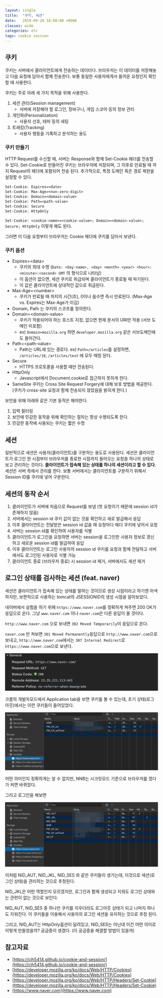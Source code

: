 ```yaml
---
layout: single
title:  "쿠키, 세션"
date:   2019-09-28 18:00:00 +0900
classes: wide
categories: etc
tags: cookie session
---
```


## 쿠키

쿠키는 서버에서 클라이언트에게 전송하는 데이터다. 브라우저는 이 데이터를 저장해놓고 다음 요청에 담아서 함께 전송한다. 보통 동일한 사용자에게서 들어온 요청인지 확인 할 때 사용한다.

쿠키는 주로 아래 세 가지 목적을 위해 사용한다.

1. 세션 관리(Session management)
   - 서버에 저장해야 할 로그인, 장바구니, 게임 스코어 등의 정보 관리
2. 개인화(Personalization)
   - 사용자 선호, 테마 등의 세팅
3. 트래킹(Tracking)
   - 사용자 행동을 기록하고 분석하는 용도

### 쿠키 만들기

HTTP Request를 수신할 때, 서버는 Response와 함께 Set-Cookie 헤더를 전송할 수 있다. Set-Cookie로 만들어진 쿠키는 브라우저에 저장되며, 그 이후로 만료될 때 까지 Request의 헤더에 포함되어 전송 된다. 추가적으로, 특정 도메인 혹은 경로 제한을 설정할 수 있다.

```http
Set-Cookie: Expires=<date>
Set-Cookie: Max-Age=<non-zero-digit>
Set-Cookie: Domain=<domain-value>
Set-Cookie: Path=<path-value>
Set-Cookie: Secure
Set-Cookie: HttpOnly
```

`Set-Cookie: <cookie-name>=<cookie-value>; Domain=<domain-value>; Secure; HttpOnly` 이렇게 해도 된다.

그러면 이 다음 요청부터 브라우저는 Cookie 헤더에 쿠키를 담아서 보낸다.

### 쿠키 옵션

- Expires=\<data\>
  - 쿠키의 최대 수명 (`Date: <day-name>, <day> <month> <year> <hour>:<minute>:<second> GMT` 의 형식으로 나타남)
  - 이 옵션이 없으면, 세션 쿠키로 취급되며 클라이언트가 종료될 때 파기된다.
  - 이 값은 클라이언트에 상대적인 값으로 취급된다.
- Max-Age=\<number\>
  - 쿠키가 만료될 때 까지의 시간(초), 0이나 음수면 즉시 만료된다. (Max-Age vs. Expires는 Max-Age가 이김)
- Domain, Path 는 쿠키의 스코프를 정의한다.
- Domain=\<domain-value\>
  - 쿠키가 적용되어야 하는 호스트 지정, 없으면 현재 문서의 URI만 적용 (서브 도메인 미포함)
  - ex) `Domain=mozilla.org` 하면 `developer.mozilla.org` 같은 서브도메인에도 들어간다.
- Path=\<path-value\>
  - Path는 URL에 있는 경로다. ex) `Path=/articles`를 설정하면, `/articles/10`, `/articles/test` 에 모두 매칭 된다.
- Secure
  - HTTPS 프로토콜을 사용할 때만 전송된다.
- HttpOnly
  - Javascript에서 Document.cookie로 접근하지 못하게 한다.
- SameSite 쿠키는 Cross Site Request Forgery에 대해 보호 방법을 제공한다. (쿠키가 cross-site 요청과 함께 전송되지 않았음을 밝히게 한다.)

보안을 위해 아래와 같은 기본 동작은 해야한다.

1. 입력 필터링
2. 보안에 민감한 동작을 위해 확인하는 절차는 항상 수행되도록 한다.
3. 민감한 동작에 사용되는 쿠키는 짧은 수명

## 세션

일반적으로 세션은 사용자(클라이언트)를 구분하는 용도로 사용된다. 세션은 클라이언트가 로그인 한 시점부터 브라우저를 종료한 시점까지 들어오는 요청을 하나의 상태로 보고 관리하는 것이다. **클라이언트가 접속해 있는 상태를 하나의 세션이라고 할 수 있다.**
세션은 서버 측에서 관리를 한다. 보통 서버에서는 클라이언트를 구분하기 위해서 Session ID를 쿠키에 넣어 구분한다.

## 세션의 동작 순서

1. 클라이언트가 서버에 처음으로 Request를 보냄 (첫 요청이기 때문에 session id가 존재하지 않음)
2. 서버에서는 session id 쿠키 값이 없는 것을 확인하고 새로 발급해서 응답
3. 이후 클라이언트는 전달받은 session id 값을 매 요청마다 헤더 쿠키에 넣어서 요청
4. 서버는 session id를 확인하여 사용자를 식별
5. 클라이언트가 로그인을 요청하면 서버는 session을 로그인한 사용자 정보로 갱신하고 새로운 session id를 발급하여 응답
6. 이후 클라이언트는 로그인 사용자의 session id 쿠키를 요청과 함께 전달하고 서버에서도 로그인된 사용자로 식별 가능
7. 클라이언트 종료 (브라우저 종료) 시 session id 제거, 서버에서도 세션 제거

## 로그인 상태를 검사하는 세션 (feat. naver)

세션은 클라이언트가 접속해 있는 상태를 말하는 것이므로 생성 시점이라고 하기엔 어색하지만, 보편적으로 사용하는 tomcat의 JSESSIONID의 생성 시점을 알아보았다.

네이버에서 실험을 하기 위해 `https://www.naver.com`를 정확하게 쳐주면 200 OK가 응답으로 온다. 그냥 `www.naver.com` 이나 `naver.com`은 다른 응답이 올 것이다.

`http://www.naver.com` 으로 보내면 `302 Moved Temporarily`이 응답으로 온다.

`naver.com` 만 쳐보면 `301 Moved Permanently`응답으로 `http://www.naver.com`으로 보내고, `http://www.naver.com`에서는 `307 Internal Redirect`로 `https://www.naver.com`으로 보낸다.

![response](/assets/img/session/naver_response.png)

크롬의 개발자모드에서 Application tab을 보면 쿠키를 볼 수 있는데, 초기 상태(로그아웃)에서는 이런 쿠키들이 들어있었다.

![before login](/assets/img/session/before_login.png)

어떤 의미인지 정확하게는 알 수 없지만, NNB는 시크릿모드 기준으로 브라우저를 껐다가 켜면 바뀌었다.

그리고 로그인을 해보면

![after login](/assets/img/session/after_login.png)

이처럼 NID_AUT, NID_JKL, NID_SES 와 같은 쿠키들이 생기는데, 이것으로 세션(로그인 상태)을 관리하는 것으로 추정된다.

NID_JKL은 어떤 역할인지 모르겠지만, 로그인과 함께 생성되고 지워도 로그인 상태와는 관련이 없는 것으로 보인다.

NID_AUT, NID_SES 중 하나만 쿠키를 지우더라도 로그아웃 상태가 되고 나머지 하나도 지워진다. 이 쿠키들을 이용해서 사용자의 로그인 세션을 유지하는 것으로 추정 된다.

그리고, NID_AUT는 HttpOnly옵션이 달려있고, NID_SES는 아닌데 이건 어떤 의미로 이렇게 만들었을까? 궁금증이 생겼다. (이 궁금증을 해결할 방법이 있을까)

## 참고자료

- [https://cjh5414.github.io/cookie-and-session/](https://cjh5414.github.io/cookie-and-session/)
- [https://developer.mozilla.org/ko/docs/Web/HTTP/Cookies](https://developer.mozilla.org/ko/docs/Web/HTTP/Cookies)
- [https://developer.mozilla.org/ko/docs/Web/HTTP/Headers/Set-Cookie](https://developer.mozilla.org/ko/docs/Web/HTTP/Headers/Set-Cookie)
- [https://www.naver.com](https://www.naver.com)
